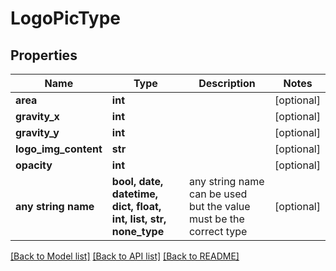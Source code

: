 # LogoPicType


## Properties
Name | Type | Description | Notes
------------ | ------------- | ------------- | -------------
**area** | **int** |  | [optional] 
**gravity_x** | **int** |  | [optional] 
**gravity_y** | **int** |  | [optional] 
**logo_img_content** | **str** |  | [optional] 
**opacity** | **int** |  | [optional] 
**any string name** | **bool, date, datetime, dict, float, int, list, str, none_type** | any string name can be used but the value must be the correct type | [optional]

[[Back to Model list]](../README.md#documentation-for-models) [[Back to API list]](../README.md#documentation-for-api-endpoints) [[Back to README]](../README.md)


